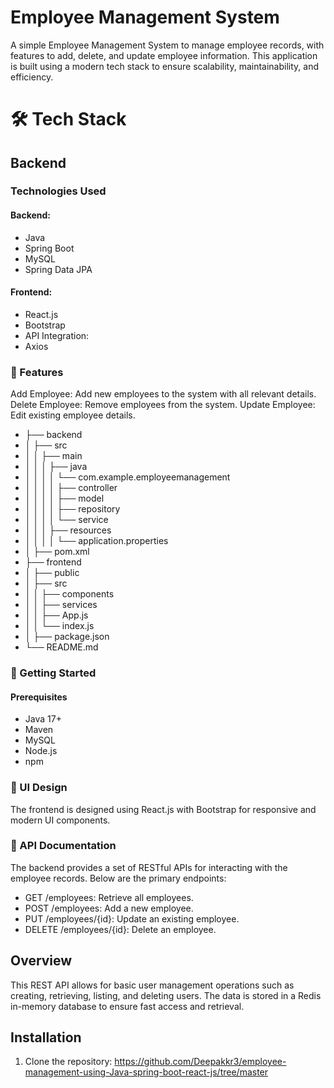 
# Employee Management System

A simple Employee Management System to manage employee records, with features to add, delete, and update employee information. This application is built using a modern tech stack to ensure scalability, maintainability, and efficiency.



# 🛠 Tech Stack

## Backend
### Technologies Used
#### Backend:
 - Java
- Spring Boot
- MySQL
- Spring Data JPA


#### Frontend:
- React.js
- Bootstrap
- API Integration:
- Axios

### 🚀 Features
Add Employee: Add new employees to the system with all relevant details.
Delete Employee: Remove employees from the system.
Update Employee: Edit existing employee details.


- ├── backend
- │   ├── src
- │   │   ├── main
- │   │   │   ├── java
- │   │   │   │   └── com.example.employeemanagement
- │   │   │   │       ├── controller
- │   │   │   │       ├── model
- │   │   │   │       ├── repository
- │   │   │   │       └── service
- │   │   │   ├── resources
- │   │   │   │   └── application.properties
- │   ├── pom.xml
- ├── frontend
- │   ├── public
- │   ├── src
- │   │   ├── components
- │   │   ├── services
- │   │   ├── App.js
- │   │   └── index.js
- │   ├── package.json
- └── README.md


### 🧩 Getting Started
#### Prerequisites
- Java 17+
- Maven
- MySQL
- Node.js
- npm



### 🎨 UI Design
The frontend is designed using React.js with Bootstrap for responsive and modern UI components.


### 📄 API Documentation
The backend provides a set of RESTful APIs for interacting with the employee records. Below are the primary endpoints:

- GET /employees: Retrieve all employees.
- POST /employees: Add a new employee.
 - PUT /employees/{id}: Update an existing employee.
- DELETE /employees/{id}: Delete an employee.
 



## Overview
This REST API allows for basic user management operations such as creating, retrieving, listing, and deleting users. The data is stored in a Redis in-memory database to ensure fast access and retrieval.
## Installation
1. Clone the repository: https://github.com/Deepakkr3/employee-management-using-Java-spring-boot-react-js/tree/master


